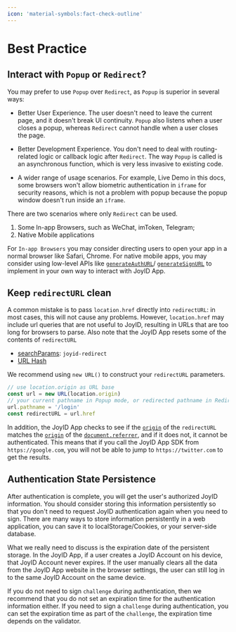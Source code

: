```yaml
---
icon: 'material-symbols:fact-check-outline'
---
```


# Best Practice

## Interact with `Popup` or `Redirect`?

You may prefer to use `Popup` over `Redirect`, as `Popup` is superior in several ways:

- Better User Experience. The user doesn't need to leave the current page, and it doesn't break UI continuity. `Popup` also listens when a user closes a popup, whereas `Redirect` cannot handle when a user closes the page.

- Better Development Experience. You don't need to deal with routing-related logic or callback logic after `Redirect`. The way `Popup` is called is an asynchronous function, which is very less invasive to existing code.

- A wider range of usage scenarios. For example, Live Demo in this docs, some browsers won't allow biometric authentication in `iframe` for security reasons, which is not a problem with popup because the popup window doesn't run inside an `iframe`.

There are two scenarios where only `Redirect` can be used.

1. Some In-app Browsers, such as WeChat, imToken, Telegram;
2. Native Mobile applications

For `In-app Browsers` you may consider directing users to open your app in a normal browser like Safari, Chrome. For native mobile apps, you may consider using low-level APIs like [`generateAuthURL`](/api/core/generate-auth-url)/ [`generateSignURL`](/api/core/generate-sign-url) to implement in your own way to interact with JoyID App.

## Keep `redirectURL` clean


A common mistake is to pass `location.href` directly into `redirectURL`: in most cases, this will not cause any problems. However, `location.href` may include url queries that are not useful to JoyID, resulting in URLs that are too long for browsers to parse. Also note that the JoyID App resets some of the contents of `redirectURL`

- [searchParams](https://developer.mozilla.org/en-US/docs/Web/API/URL/searchParams): `joyid-redirect`
- [URL Hash](https://developer.mozilla.org/en-US/docs/Web/API/URL/hash)

We recommend using `new URL()` to construct your `redirectURL` parameters.

```js
// use location.origin as URL base
const url = new URL(location.origin)
// your current pathname in Popup mode, or redirected pathname in Redirect mode
url.pathname = '/login'
const redirectURL = url.href
```

In addition, the JoyID App checks to see if the [`origin`](https://developer.mozilla.org/en-US/docs/Web/API/URL/origin) of the `redirectURL` matches the [`origin`](https://developer.mozilla.org/en-US/docs/Web/API/URL/origin) of the [`document.referrer`](https://developer.mozilla.org/en-US/docs/Web/API/Document/referrer), and if it does not, it cannot be authenticated. This means that if you call the JoyID App SDK from `https://google.com`, you will not be able to jump to `https://twitter.com` to get the results.

## Authentication State Persistence

After authentication is complete, you will get the user's authorized JoyID information. You should consider storing this information persistently so that you don't need to request JoyID authentication again when you need to sign. There are many ways to store information persistently in a web application, you can save it to localStorage/Cookies, or your server-side database.

What we really need to discuss is the expiration date of the persistent storage. In the JoyID App, if a user creates a JoyID Account on his device, that JoyID Account never expires. If the user manually clears all the data from the JoyID App website in the browser settings, the user can still log in to the same JoyID Account on the same device.

If you do not need to sign `challenge` during authentication, then we recommend that you do not set an expiration time for the authentication information either. If you need to sign a `challenge` during authentication, you can set the expiration time as part of the `challenge`, the expiration time depends on the validator.
